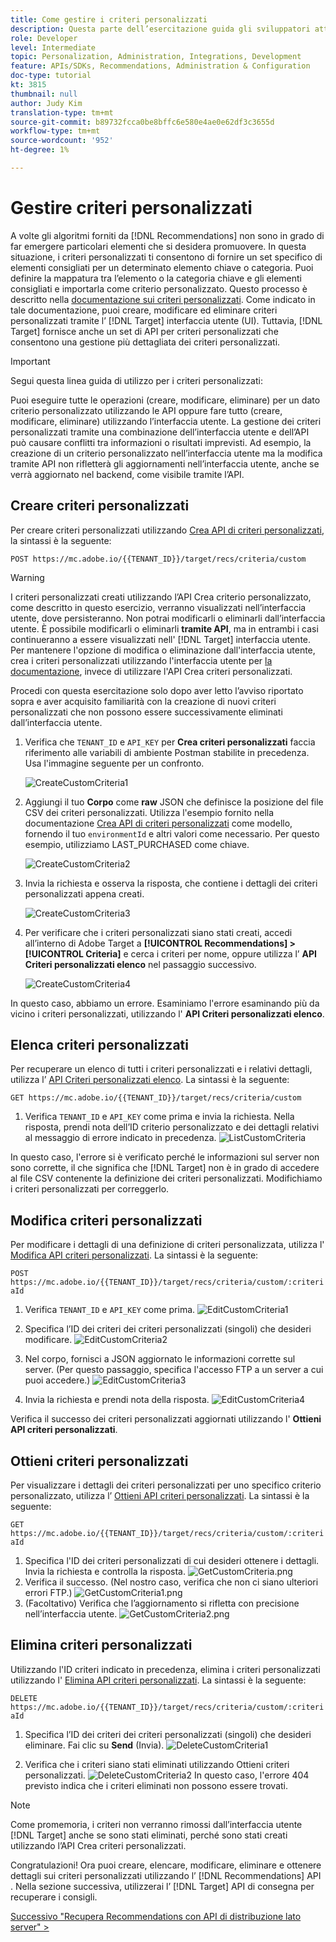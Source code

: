 ```yaml
---
title: Come gestire i criteri personalizzati
description: Questa parte dell’esercitazione guida gli sviluppatori attraverso i passaggi necessari per utilizzare le API di Adobe Target per gestire, creare, elencare, modificare, ottenere ed eliminare i criteri di Adobe Target Recommendations.
role: Developer
level: Intermediate
topic: Personalization, Administration, Integrations, Development
feature: APIs/SDKs, Recommendations, Administration & Configuration
doc-type: tutorial
kt: 3815
thumbnail: null
author: Judy Kim
translation-type: tm+mt
source-git-commit: b89732fcca0be8bffc6e580e4ae0e62df3c3655d
workflow-type: tm+mt
source-wordcount: '952'
ht-degree: 1%

---
```



# Gestire criteri personalizzati

A volte gli algoritmi forniti da [!DNL Recommendations] non sono in grado di far emergere particolari elementi che si desidera promuovere. In questa situazione, i criteri personalizzati ti consentono di fornire un set specifico di elementi consigliati per un determinato elemento chiave o categoria. Puoi definire la mappatura tra l’elemento o la categoria chiave e gli elementi consigliati e importarla come criterio personalizzato. Questo processo è descritto nella [documentazione sui criteri personalizzati](https://docs.adobe.com/content/help/en/target/using/recommendations/criteria/recommendations-csv.html). Come indicato in tale documentazione, puoi creare, modificare ed eliminare criteri personalizzati tramite l’ [!DNL Target] interfaccia utente (UI). Tuttavia, [!DNL Target] fornisce anche un set di API per criteri personalizzati che consentono una gestione più dettagliata dei criteri personalizzati.

>[!IMPORTANT]
>
>Segui questa linea guida di utilizzo per i criteri personalizzati:
>
> Puoi eseguire tutte le operazioni (creare, modificare, eliminare) per un dato criterio personalizzato utilizzando le API oppure fare tutto (creare, modificare, eliminare) utilizzando l’interfaccia utente. La gestione dei criteri personalizzati tramite una combinazione dell’interfaccia utente e dell’API può causare conflitti tra informazioni o risultati imprevisti. Ad esempio, la creazione di un criterio personalizzato nell’interfaccia utente ma la modifica tramite API non rifletterà gli aggiornamenti nell’interfaccia utente, anche se verrà aggiornato nel backend, come visibile tramite l’API.

## Creare criteri personalizzati

Per creare criteri personalizzati utilizzando [Crea API di criteri personalizzati](https://developers.adobetarget.com/api/recommendations/#operation/createCriteriaCustom), la sintassi è la seguente:

`POST https://mc.adobe.io/{{TENANT_ID}}/target/recs/criteria/custom`

>[!WARNING]
>
>I criteri personalizzati creati utilizzando l’API Crea criterio personalizzato, come descritto in questo esercizio, verranno visualizzati nell’interfaccia utente, dove persisteranno. Non potrai modificarli o eliminarli dall’interfaccia utente. È possibile modificarli o eliminarli **tramite API**, ma in entrambi i casi continueranno a essere visualizzati nell&#39; [!DNL Target] interfaccia utente. Per mantenere l&#39;opzione di modifica o eliminazione dall&#39;interfaccia utente, crea i criteri personalizzati utilizzando l&#39;interfaccia utente per [la documentazione](https://docs.adobe.com/content/help/en/target/using/recommendations/criteria/recommendations-csv.html), invece di utilizzare l&#39;API Crea criteri personalizzati.

Procedi con questa esercitazione solo dopo aver letto l’avviso riportato sopra e aver acquisito familiarità con la creazione di nuovi criteri personalizzati che non possono essere successivamente eliminati dall’interfaccia utente.

1. Verifica che `TENANT_ID` e `API_KEY` per **Crea criteri personalizzati** faccia riferimento alle variabili di ambiente Postman stabilite in precedenza. Usa l&#39;immagine seguente per un confronto.

   ![CreateCustomCriteria1](assets/CreateCustomCriteria1.png)

2. Aggiungi il tuo **Corpo** come **raw** JSON che definisce la posizione del file CSV dei criteri personalizzati. Utilizza l&#39;esempio fornito nella documentazione [Crea API di criteri personalizzati](https://developers.adobetarget.com/api/recommendations/#operation/getAllCriteriaCustom) come modello, fornendo il tuo `environmentId` e altri valori come necessario. Per questo esempio, utilizziamo LAST_PURCHASED come chiave.

   ![CreateCustomCriteria2](assets/CreateCustomCriteria2.png)

3. Invia la richiesta e osserva la risposta, che contiene i dettagli dei criteri personalizzati appena creati.

   ![CreateCustomCriteria3](assets/CreateCustomCriteria3.png)

4. Per verificare che i criteri personalizzati siano stati creati, accedi all’interno di Adobe Target a **[!UICONTROL Recommendations] > [!UICONTROL Criteria]** e cerca i criteri per nome, oppure utilizza l’ **API Criteri personalizzati elenco** nel passaggio successivo.

   ![CreateCustomCriteria4](assets/CreateCustomCriteria4.png)

In questo caso, abbiamo un errore. Esaminiamo l&#39;errore esaminando più da vicino i criteri personalizzati, utilizzando l&#39; **API Criteri personalizzati elenco**.

## Elenca criteri personalizzati

Per recuperare un elenco di tutti i criteri personalizzati e i relativi dettagli, utilizza l’ [API Criteri personalizzati elenco](https://developers.adobetarget.com/api/recommendations/#operation/getAllCriteriaCustom). La sintassi è la seguente:

`GET https://mc.adobe.io/{{TENANT_ID}}/target/recs/criteria/custom`

1. Verifica `TENANT_ID` e `API_KEY` come prima e invia la richiesta. Nella risposta, prendi nota dell’ID criterio personalizzato e dei dettagli relativi al messaggio di errore indicato in precedenza.
   ![ListCustomCriteria](assets/ListCustomCriteria.png)

In questo caso, l&#39;errore si è verificato perché le informazioni sul server non sono corrette, il che significa che [!DNL Target] non è in grado di accedere al file CSV contenente la definizione dei criteri personalizzati. Modifichiamo i criteri personalizzati per correggerlo.

## Modifica criteri personalizzati

Per modificare i dettagli di una definizione di criteri personalizzata, utilizza l&#39; [Modifica API criteri personalizzati](https://developers.adobetarget.com/api/recommendations/#operation/updateCriteriaCustom). La sintassi è la seguente:

`POST https://mc.adobe.io/{{TENANT_ID}}/target/recs/criteria/custom/:criteriaId`

1. Verifica `TENANT_ID` e `API_KEY` come prima.
   ![EditCustomCriteria1](assets/EditCustomCriteria1.png)

1. Specifica l’ID dei criteri dei criteri personalizzati (singoli) che desideri modificare.
   ![EditCustomCriteria2](assets/EditCustomCriteria2.png)

1. Nel corpo, fornisci a JSON aggiornato le informazioni corrette sul server. (Per questo passaggio, specifica l&#39;accesso FTP a un server a cui puoi accedere.)
   ![EditCustomCriteria3](assets/EditCustomCriteria3.png)

1. Invia la richiesta e prendi nota della risposta.
   ![EditCustomCriteria4](assets/EditCustomCriteria4.png)

Verifica il successo dei criteri personalizzati aggiornati utilizzando l&#39; **Ottieni API criteri personalizzati**.

## Ottieni criteri personalizzati

Per visualizzare i dettagli dei criteri personalizzati per uno specifico criterio personalizzato, utilizza l’ [Ottieni API criteri personalizzati](https://developers.adobetarget.com/api/recommendations/#operation/getCriteriaCustom). La sintassi è la seguente:

`GET https://mc.adobe.io/{{TENANT_ID}}/target/recs/criteria/custom/:criteriaId`

1. Specifica l&#39;ID dei criteri personalizzati di cui desideri ottenere i dettagli. Invia la richiesta e controlla la risposta.
   ![GetCustomCriteria.png](assets/GetCustomCriteria.png)
1. Verifica il successo. (Nel nostro caso, verifica che non ci siano ulteriori errori FTP.)
   ![GetCustomCriteria1.png](assets/GetCustomCriteria1.png)
1. (Facoltativo) Verifica che l’aggiornamento si rifletta con precisione nell’interfaccia utente.
   ![GetCustomCriteria2.png](assets/GetCustomCriteria2.png)

## Elimina criteri personalizzati

Utilizzando l&#39;ID criteri indicato in precedenza, elimina i criteri personalizzati utilizzando l&#39; [Elimina API criteri personalizzati](https://developers.adobetarget.com/api/recommendations/#operation/deleteCriteriaCustom). La sintassi è la seguente:

`DELETE https://mc.adobe.io/{{TENANT_ID}}/target/recs/criteria/custom/:criteriaId`

1. Specifica l’ID dei criteri dei criteri personalizzati (singoli) che desideri eliminare. Fai clic su **Send** (Invia).
   ![DeleteCustomCriteria1](assets/DeleteCustomCriteria1.png)

1. Verifica che i criteri siano stati eliminati utilizzando Ottieni criteri personalizzati.
   ![DeleteCustomCriteria2](assets/DeleteCustomCriteria2.png)
In questo caso, l&#39;errore 404 previsto indica che i criteri eliminati non possono essere trovati.

>[!NOTE]
>Come promemoria, i criteri non verranno rimossi dall’interfaccia utente [!DNL Target] anche se sono stati eliminati, perché sono stati creati utilizzando l’API Crea criteri personalizzati.

Congratulazioni! Ora puoi creare, elencare, modificare, eliminare e ottenere dettagli sui criteri personalizzati utilizzando l’ [!DNL Recommendations] API . Nella sezione successiva, utilizzerai l’ [!DNL Target] API di consegna per recuperare i consigli.

[Successivo &quot;Recupera Recommendations con API di distribuzione lato server&quot; >](fetch-recs-server-side-delivery-api.md)
